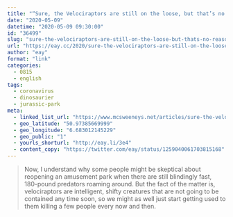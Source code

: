 ```yaml
---
title: "“Sure, the Velociraptors are still on the loose, but that’s no reason not to reopen Jurassic Park”"
date: "2020-05-09"
datetime: "2020-05-09 09:30:00"
id: "36499"
slug: "sure-the-velociraptors-are-still-on-the-loose-but-thats-no-reason-not-to-reopen-jurassic-park"
url: "https://eay.cc/2020/sure-the-velociraptors-are-still-on-the-loose-but-thats-no-reason-not-to-reopen-jurassic-park/"
author: "eay"
format: "link"
categories:
  - 0815
  - english
tags:
  - coronavirus
  - dinosaurier
  - jurassic-park
meta:
  - linked_list_url: "https://www.mcsweeneys.net/articles/sure-the-velociraptors-are-still-on-the-loose-but-thats-no-reason-not-to-reopen-jurassic-park"
  - geo_latitude: "50.97385669999"
  - geo_longitude: "6.683012145229"
  - geo_public: "1"
  - yourls_shorturl: "http://eay.li/3e4"
  - content_copy: "https://twitter.com/eay/status/1259040061703815168"
---
```


> Now, I understand why some people might be skeptical about reopening an amusement park when there are still blindingly fast, 180-pound predators roaming around. But the fact of the matter is, velociraptors are intelligent, shifty creatures that are not going to be contained any time soon, so we might as well just start getting used to them killing a few people every now and then.
